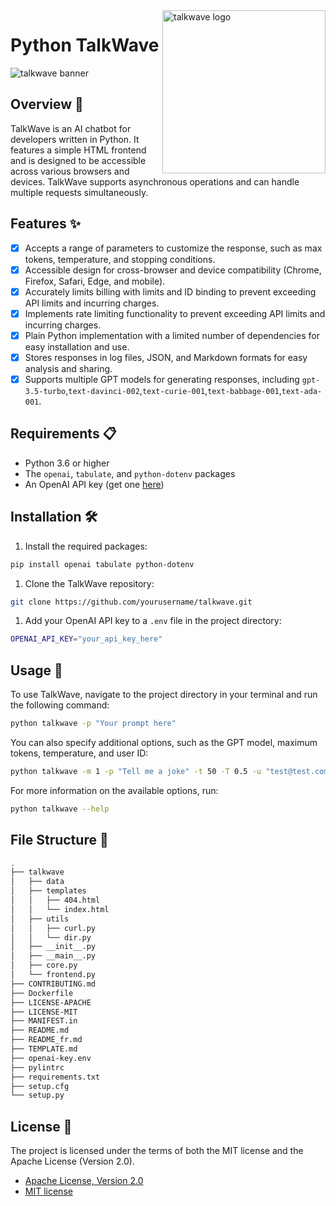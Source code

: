 <!-- markdownlint-disable MD033 MD041 -->

<img src="https://raw.githubusercontent.com/sebastienrousseau/vault/main/assets/talkwave/icon/ico-talkwave.svg" alt="talkwave logo" width="261" align="right" />

<!-- markdownlint-enable MD033 MD041 -->

# Python TalkWave

![talkwave banner](https://raw.githubusercontent.com/sebastienrousseau/vault/main/assets/talkwave/title/title-talkwave.svg)

## Overview 📖

TalkWave is an AI chatbot for developers written in Python. It features
a simple HTML frontend and is designed to be accessible across various
browsers and devices. TalkWave supports asynchronous operations and can
handle multiple requests simultaneously.

## Features ✨

- [x] Accepts a range of parameters to customize the response, such as max tokens, temperature, and stopping conditions.
- [x] Accessible design for cross-browser and device compatibility (Chrome, Firefox, Safari, Edge, and mobile).
- [x] Accurately limits billing with limits and ID binding to prevent exceeding API limits and incurring charges.
- [x] Implements rate limiting functionality to prevent exceeding API limits and incurring charges.
- [x] Plain Python implementation with a limited number of dependencies for easy installation and use.
- [x] Stores responses in log files, JSON, and Markdown formats for easy analysis and sharing.
- [x] Supports multiple GPT models for generating responses, including `gpt-3.5-turbo`,`text-davinci-002`,`text-curie-001`,`text-babbage-001`,`text-ada-001`.

## Requirements 📋

- Python 3.6 or higher
- The `openai`, `tabulate`, and `python-dotenv` packages
- An OpenAI API key (get one [here](https://openai.com/))

## Installation 🛠

1. Install the required packages:

```bash
pip install openai tabulate python-dotenv
```

1. Clone the TalkWave repository:

```bash
git clone https://github.com/yourusername/talkwave.git
```

1. Add your OpenAI API key to a `.env` file in the project directory:

```bash
OPENAI_API_KEY="your_api_key_here"
```

## Usage 🚀

To use TalkWave, navigate to the project directory in your terminal and
run the following command:

```bash
python talkwave -p "Your prompt here"
```

You can also specify additional options, such as the GPT model, maximum
tokens, temperature, and user ID:

```bash
python talkwave -m 1 -p "Tell me a joke" -t 50 -T 0.5 -u "test@test.com" -r 5 -s -o "json"

```

For more information on the available options, run:

```bash
python talkwave --help
```

## File Structure 📁

```bash
.
├── talkwave
│   ├── data
│   ├── templates
│   │   ├── 404.html
│   │   └── index.html
│   ├── utils
│   │   ├── curl.py
│   │   └── dir.py
│   ├── __init__.py
│   ├── __main__.py
│   ├── core.py
│   └── frontend.py
├── CONTRIBUTING.md
├── Dockerfile
├── LICENSE-APACHE
├── LICENSE-MIT
├── MANIFEST.in
├── README.md
├── README_fr.md
├── TEMPLATE.md
├── openai-key.env
├── pylintrc
├── requirements.txt
├── setup.cfg
└── setup.py
```

## License 📜

The project is licensed under the terms of both the MIT license and the
Apache License (Version 2.0).

- [Apache License, Version 2.0](https://opensource.org/license/apache-2-0/)
- [MIT license](https://opensource.org/licenses/MIT)
